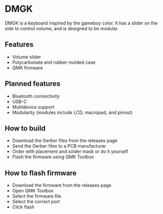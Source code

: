 
# DMGK
DMGK is a keyboard inspired by the gameboy color. It has a slider on the side to control volume, and is designed to be modular. 

## Features
- Volume slider
- Polycarbonate and rubber molded case
- QMK firmware

## Planned features
- Bluetooth connectivity
- USB-C
- Multidevice support
- Modularity (modules include LCD, macropad, and pinout)

## How to build
- Download the Gerber files from the releases page
- Send the Gerber files to a PCB manufacturer
- Order with placement and solder mask or do it yourself
- Flash the firmware using QMK Toolbox

## How to flash firmware
- Download the firmware from the releases page
- Open QMK Toolbox
- Select the firmware file
- Select the correct port
- Click flash




